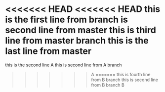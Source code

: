 <<<<<<< HEAD
<<<<<<< HEAD
this is the first line from branch
is second line from master
this is third line from master branch
this is the last line from master
=======
this is the second line A
this is second line from A branch
>>>>>>> A
=======
this is fourth line from B branch
this is second line from B branch
>>>>>>> B
